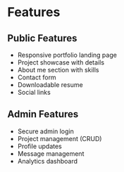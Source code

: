 # Features

## Public Features
- Responsive portfolio landing page
- Project showcase with details
- About me section with skills
- Contact form
- Downloadable resume
- Social links

## Admin Features
- Secure admin login
- Project management (CRUD)
- Profile updates
- Message management
- Analytics dashboard